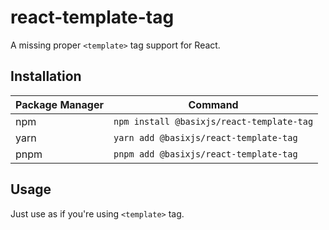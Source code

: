 # react-template-tag
A missing proper `<template>` tag support for React.

## Installation
| Package Manager | Command |
| --------------- | ------- |
| npm | `npm install @basixjs/react-template-tag` |
| yarn | `yarn add @basixjs/react-template-tag` |
| pnpm | `pnpm add @basixjs/react-template-tag` |

## Usage
Just use as if you're using `<template>` tag.
